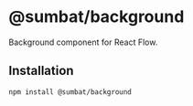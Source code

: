 # @sumbat/background

Background component for React Flow.

## Installation 

```sh 
npm install @sumbat/background
```

